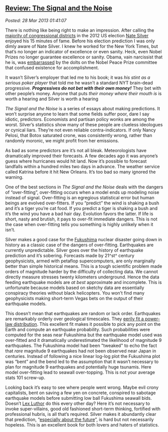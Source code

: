  
[Review: The Signal and the Noise](https://bakerjd99.wordpress.com/2013/03/27/review-the-signal-and-the-noise/)
--------------------------------------------------------------------------------------------------------------

*Posted: 28 Mar 2013 01:41:07*

There is nothing like being right to make an impression. After calling
the [majority of congressional
districts](https://www.huffingtonpost.com/2012/11/07/nate-silver-obama-reelection\_n\_2086556.html)
in the 2012 US election [Nate
Silver](https://fivethirtyeight.blogs.nytimes.com/) enjoyed his 15
minutes of fame. Before his election prediction I was only dimly aware
of Nate Silver. I knew he worked for the New York Times, but that’s no
longer an indicator of excellence or even sanity. Heck, even Nobel
Prizes no longer guarantee excellence or sanity. Obama, vain narcissist
that he is, was
[embarrassed](https://online.wsj.com/article/SB10001424052748703746604574463171820234630.html)
by the dolts on the Nobel Peace Prize committee that confused existence
for accomplishment.

It wasn’t Silver’s employer that led me to his book; it was *his stint
as a serious poker player* that told me he wasn’t a standard NYT
brain-dead progressive. ***Progressives do not bet with their own
money!*** They bet with other people’s money. Anyone that puts *their
money where their mouth is* is worth a hearing and Silver is worth a
hearing

*The Signal and the Noise* is a series of essays about making
predictions. It won’t surprise anyone to learn that some fields suffer
poor, dare I say idiotic, predictors. Economists and partisan policy
wonks are among the worst. Silver’s statistics show many of these people
are clueless ideologues or cynical liars. They’re not even reliable
contra-indicators. If only Nancy Pelosi, that Botox saturated crone, was
consistently wrong, rather than randomly moronic, we might profit from
her emissions.

As bad as some predictors are it’s not all bleak. Meteorologists have
dramatically improved their forecasts. A few decades ago it was anyone’s
guess where hurricanes would hit land. Now it’s possible to forecast
landfalls within a hundred miles two days in advance. The weather
service called Katrina before it hit New Orleans. It’s too bad so many
ignored the warning.

One of the best sections in *The Signal and the Noise* deals with the
dangers of “over-fitting”, over-fitting occurs when a model ends up
modeling noise instead of signal. Over-fitting is an egregious
statistical error but human beings are evolved over-fitters. If you
“predict” the wind is shaking a bush and it’s a tiger you’re cat food.
If you predict a tiger is shaking a bush and it’s the wind you have a
bad hair day. Evolution favors the latter. If life is short, nasty and
brutish, it pays to over-fit immediate dangers. This is not the case
when over-fitting tells you something is highly unlikely when it isn’t.

Silver makes a good case for the
[Fukushima](https://www.world-nuclear.org/info/Safety-and-Security/Safety-of-Plants/Fukushima-Accident-2011/#.UVOeghfBOSo)
nuclear disaster going down in history as a classic case of the dangers
of over-fitting. Earthquakes are currently unpredictable. Silver goes
over the history of earthquake prediction and it’s sobering. Forecasts
made by 21^st^ century geophysicists, armed with petaflop
supercomputers, are only marginally better than simple historical means.
This is a tough scientific problem made orders of magnitude harder by
the difficulty of collecting data. We cannot directly measure stresses
twenty kilometers underground. Hence the data feeding earthquake models
are *at best* approximate and incomplete. This is unfortunate because
models based on sketchy data are essentially conspiracy theories without
black helicopters. You won’t find many geophysicists making short-term
Vegas bets on the output of their earthquake models.

This doesn’t mean that earthquakes are random or lack order. Earthquakes
are remarkably orderly over geological timescales. They [eerily fit a
power-law
distribution](https://www.pnas.org/content/99/suppl.1/2509.full). This
excellent fit makes it possible to pick any point on the Earth and
compute an earthquake probability. Such probabilities were computed for
the seas near Fukushima but the earthquake model used was over-fitted
and it dramatically underestimated the likelihood of magnitude 9
earthquakes. The Fukushima model had been "tweaked" to echo the fact
that *rare* magnitude 9 earthquakes had not been observed near Japan in
centuries. Instead of following a nice linear log-log plot the Fukushima
plot was “bent” and the bend led to the assumption that it wasn’t
necessary to plan for magnitude 9 earthquakes and potentially huge
tsunamis. Here model over-fitting lead to seawall over-topping. This is
not your average stats 101 screw-up.

Looking back it’s easy to see where people went wrong. Maybe evil crony
capitalists, bent on saving a few yen on concrete, conspired to sabotage
earthquake models before submitting low ball Fukushima seawall bids.
Doesn’t [Lex Luthor](https://dc.wikia.com/wiki/Lex\_Luthor) do this every
other day?  Here it’s not necessary to invoke super-villains, good old fashioned
short-term thinking, fortified with professional hubris, is all that’s
required. Silver makes it abundantly clear that prediction, “[especially
about the future](https://www.larry.denenberg.com/predictions.html)”, is
hard but not necessarily hopeless. This is an excellent book for both
lovers and haters of statistics.
